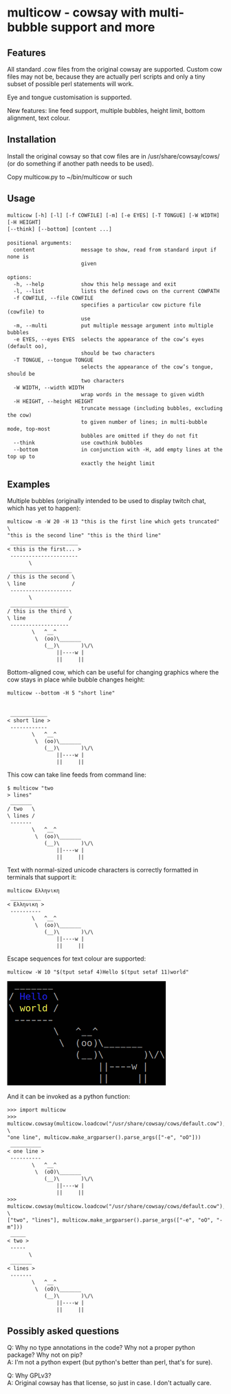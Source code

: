 # multicow - cowsay with multi-bubble support and more

## Features

All standard .cow files from the original cowsay are supported.
Custom cow files may not be, because they are actually perl scripts and only a tiny subset of possible perl statements will work.

Eye and tongue customisation is supported.

New features: line feed support, multiple bubbles, height limit, bottom alignment, text colour.

## Installation

Install the original cowsay so that cow files are in /usr/share/cowsay/cows/ (or do something if another path needs to be used).

Copy multicow.py to ~/bin/multicow or such

## Usage

```
multicow [-h] [-l] [-f COWFILE] [-m] [-e EYES] [-T TONGUE] [-W WIDTH] [-H HEIGHT]
[--think] [--bottom] [content ...]

positional arguments:
  content               message to show, read from standard input if none is
                        given

options:
  -h, --help            show this help message and exit
  -l, --list            lists the defined cows on the current COWPATH
  -f COWFILE, --file COWFILE
                        specifies a particular cow picture file (cowfile) to
                        use
  -m, --multi           put multiple message argument into multiple bubbles
  -e EYES, --eyes EYES  selects the appearance of the cow’s eyes (default oo),
                        should be two characters
  -T TONGUE, --tongue TONGUE
                        selects the appearance of the cow’s tongue, should be
                        two characters
  -W WIDTH, --width WIDTH
                        wrap words in the message to given width
  -H HEIGHT, --height HEIGHT
                        truncate message (including bubbles, excluding the cow)
                        to given number of lines; in multi-bubble mode, top-most
                        bubbles are omitted if they do not fit
  --think               use cowthink bubbles
  --bottom              in conjunction with -H, add empty lines at the top up to
                        exactly the height limit
```

## Examples

Multiple bubbles (originally intended to be used to display twitch chat, which has yet to happen):

```
multicow -m -W 20 -H 13 "this is the first line which gets truncated" \
"this is the second line" "this is the third line"
 ______________________
< this is the first... >
 ----------------------
       \
 ____________________
/ this is the second \
\ line               /
 --------------------
       \
 ___________________
/ this is the third \
\ line              /
 -------------------
        \   ^__^
         \  (oo)\_______
            (__)\       )\/\
                ||----w |
                ||     ||
```

Bottom-aligned cow, which can be useful for changing graphics where the cow stays in place while bubble changes height:

```
multicow --bottom -H 5 "short line"


 ____________
< short line >
 ------------
        \   ^__^
         \  (oo)\_______
            (__)\       )\/\
                ||----w |
                ||     ||
```

This cow can take line feeds from command line:

```
$ multicow "two
> lines"
 _______
/ two   \
\ lines /
 -------
        \   ^__^
         \  (oo)\_______
            (__)\       )\/\
                ||----w |
                ||     ||
```

Text with normal-sized unicode characters is correctly formatted in terminals that support it:

```
multicow Ελληνικη
 __________
< Ελληνικη >
 ----------
        \   ^__^
         \  (oo)\_______
            (__)\       )\/\
                ||----w |
                ||     ||
```

Escape sequences for text colour are supported:

```
multicow -W 10 "$(tput setaf 4)Hello $(tput setaf 11)world"
```
<img src="doc/cowcolour.png"/>

And it can be invoked as a python function:

```
>>> import multicow
>>> multicow.cowsay(multicow.loadcow("/usr/share/cowsay/cows/default.cow"), \
"one line", multicow.make_argparser().parse_args(["-e", "oO"]))
 __________
< one line >
 ----------
        \   ^__^
         \  (oO)\_______
            (__)\       )\/\
                ||----w |
                ||     ||
>>> multicow.cowsay(multicow.loadcow("/usr/share/cowsay/cows/default.cow"), \
["two", "lines"], multicow.make_argparser().parse_args(["-e", "oO", "-m"]))
 _____
< two >
 -----
       \
 _______
< lines >
 -------
        \   ^__^
         \  (oO)\_______
            (__)\       )\/\
                ||----w |
                ||     ||
```

## Possibly asked questions

Q: Why no type annotations in the code? Why not a proper python package? Why not on pip?  
A: I'm not a python expert (but python's better than perl, that's for sure).

Q: Why GPLv3?  
A: Original cowsay has that license, so just in case. I don't actually care.
